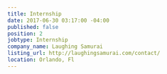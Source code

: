 ```yaml
---
title: Internship
date: 2017-06-30 03:17:00 -04:00
published: false
position: 2
jobtype: Internship
company_name: Laughing Samurai
listing_url: http://laughingsamurai.com/contact/
location: Orlando, Fl
---
```


